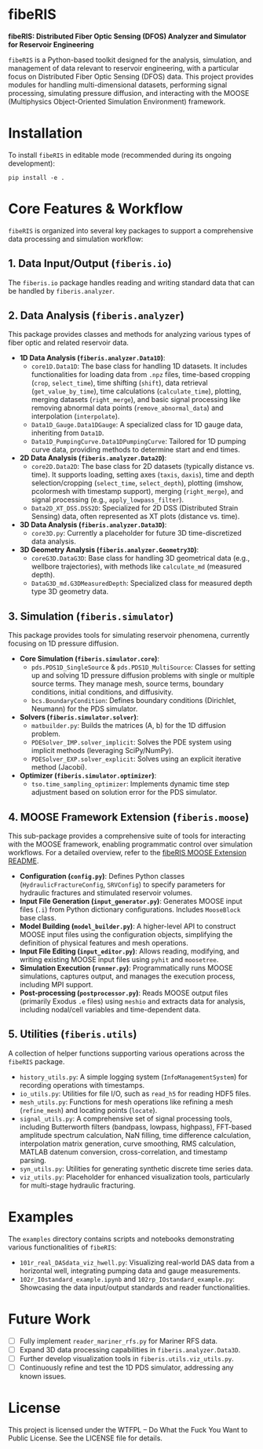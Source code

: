 # fibeRIS

**fibeRIS: Distributed Fiber Optic Sensing (DFOS) Analyzer and Simulator for Reservoir Engineering**

`fibeRIS` is a Python-based toolkit designed for the analysis, simulation, and management of data relevant to reservoir engineering, with a particular focus on Distributed Fiber Optic Sensing (DFOS) data. This project provides modules for handling multi-dimensional datasets, performing signal processing, simulating pressure diffusion, and interacting with the MOOSE (Multiphysics Object-Oriented Simulation Environment) framework.

# Installation

To install `fibeRIS` in editable mode (recommended during its ongoing development):

```
pip install -e .
```

# Core Features & Workflow

`fibeRIS` is organized into several key packages to support a comprehensive data processing and simulation workflow:

## 1. Data Input/Output (`fiberis.io`)

The `fiberis.io` package handles reading and writing standard data that can be handled by `fiberis.analyzer`.

## 2. Data Analysis (`fiberis.analyzer`)

This package provides classes and methods for analyzing various types of fiber optic and related reservoir data.

- **1D Data Analysis (`fiberis.analyzer.Data1D`)**:
  - `core1D.Data1D`: The base class for handling 1D datasets. It includes functionalities for loading data from `.npz` files, time-based cropping (`crop`, `select_time`), time shifting (`shift`), data retrieval (`get_value_by_time`), time calculations (`calculate_time`), plotting, merging datasets (`right_merge`), and basic signal processing like removing abnormal data points (`remove_abnormal_data`) and interpolation (`interpolate`). 
  - `Data1D_Gauge.Data1DGauge`: A specialized class for 1D gauge data, inheriting from `Data1D`. 
  - `Data1D_PumpingCurve.Data1DPumpingCurve`: Tailored for 1D pumping curve data, providing methods to determine start and end times. 
- **2D Data Analysis (`fiberis.analyzer.Data2D`)**:
  - `core2D.Data2D`: The base class for 2D datasets (typically distance vs. time). It supports loading, setting axes (`taxis`, `daxis`), time and depth selection/cropping (`select_time`, `select_depth`), plotting (imshow, pcolormesh with timestamp support), merging (`right_merge`), and signal processing (e.g., `apply_lowpass_filter`). 
  - `Data2D_XT_DSS.DSS2D`: Specialized for 2D DSS (Distributed Strain Sensing) data, often represented as XT plots (distance vs. time). 
- **3D Data Analysis (`fiberis.analyzer.Data3D`)**:
  - `core3D.py`: Currently a placeholder for future 3D time-discretized data analysis. 
- **3D Geometry Analysis (`fiberis.analyzer.Geometry3D`)**:
  - `coreG3D.DataG3D`: Base class for handling 3D geometrical data (e.g., wellbore trajectories), with methods like `calculate_md` (measured depth). 
  - `DataG3D_md.G3DMeasuredDepth`: Specialized class for measured depth type 3D geometry data. 

## 3. Simulation (`fiberis.simulator`)

This package provides tools for simulating reservoir phenomena, currently focusing on 1D pressure diffusion.

- **Core Simulation (`fiberis.simulator.core`)**:
  - `pds.PDS1D_SingleSource` & `pds.PDS1D_MultiSource`: Classes for setting up and solving 1D pressure diffusion problems with single or multiple source terms. They manage mesh, source terms, boundary conditions, initial conditions, and diffusivity. 
  - `bcs.BoundaryCondition`: Defines boundary conditions (Dirichlet, Neumann) for the PDS simulator. 
- **Solvers (`fiberis.simulator.solver`)**:
  - `matbuilder.py`: Builds the matrices (A, b) for the 1D diffusion problem. 
  - `PDESolver_IMP.solver_implicit`: Solves the PDE system using implicit methods (leveraging SciPy/NumPy). 
  - `PDESolver_EXP.solver_explicit`: Solves using an explicit iterative method (Jacobi). 
- **Optimizer (`fiberis.simulator.optimizer`)**:
  - `tso.time_sampling_optimizer`: Implements dynamic time step adjustment based on solution error for the PDS simulator. 

## 4. MOOSE Framework Extension (`fiberis.moose`)

This sub-package provides a comprehensive suite of tools for interacting with the MOOSE framework, enabling programmatic control over simulation workflows. For a detailed overview, refer to the [fibeRIS MOOSE Extension README](src/fiberis/moose/README.md). 

- **Configuration (`config.py`)**: Defines Python classes (`HydraulicFractureConfig`, `SRVConfig`) to specify parameters for hydraulic fractures and stimulated reservoir volumes. 
- **Input File Generation (`input_generator.py`)**: Generates MOOSE input files (`.i`) from Python dictionary configurations. Includes `MooseBlock` base class. 
- **Model Building (`model_builder.py`)**: A higher-level API to construct MOOSE input files using the configuration objects, simplifying the definition of physical features and mesh operations. 
- **Input File Editing (`input_editor.py`)**: Allows reading, modifying, and writing existing MOOSE input files using `pyhit` and `moosetree`. 
- **Simulation Execution (`runner.py`)**: Programmatically runs MOOSE simulations, captures output, and manages the execution process, including MPI support. 
- **Post-processing (`postprocessor.py`)**: Reads MOOSE output files (primarily Exodus `.e` files) using `meshio` and extracts data for analysis, including nodal/cell variables and time-dependent data. 

## 5. Utilities (`fiberis.utils`)

A collection of helper functions supporting various operations across the `fibeRIS` package.

- `history_utils.py`: A simple logging system (`InfoManagementSystem`) for recording operations with timestamps. 
- `io_utils.py`: Utilities for file I/O, such as `read_h5` for reading HDF5 files. 
- `mesh_utils.py`: Functions for mesh operations like refining a mesh (`refine_mesh`) and locating points (`locate`). 
- `signal_utils.py`: A comprehensive set of signal processing tools, including Butterworth filters (bandpass, lowpass, highpass), FFT-based amplitude spectrum calculation, NaN filling, time difference calculation, interpolation matrix generation, curve smoothing, RMS calculation, MATLAB datenum conversion, cross-correlation, and timestamp parsing. 
- `syn_utils.py`: Utilities for generating synthetic discrete time series data. 
- `viz_utils.py`: Placeholder for enhanced visualization tools, particularly for multi-stage hydraulic fracturing. 

# Examples

The `examples` directory contains scripts and notebooks demonstrating various functionalities of `fibeRIS`:

- `101r_real_DASdata_viz_hwell.py`: Visualizing real-world DAS data from a horizontal well, integrating pumping data and gauge measurements. 
- `102r_IOstandard_example.ipynb` and `102rp_IOstandard_example.py`: Showcasing the data input/output standards and reader functionalities.  

# Future Work

- [ ] Fully implement `reader_mariner_rfs.py` for Mariner RFS data.
- [ ] Expand 3D data processing capabilities in `fiberis.analyzer.Data3D`.
- [ ] Further develop visualization tools in `fiberis.utils.viz_utils.py`.
- [ ] Continuously refine and test the 1D PDS simulator, addressing any known issues.

# License

This project is licensed under the WTFPL – Do What the Fuck You Want to Public License. See the LICENSE file for details.
